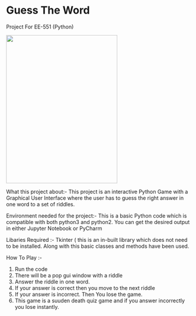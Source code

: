 # Guess The Word 
Project For EE-551 (Python) 

<p align = "left"><img width="300" img height="400" src = https://github.com/siddh30/Guess-The-Word/blob/master/Guess_the_word.jpeg </p>

What this project about:- This project is an interactive Python Game with a Graphical User Interface where the user has to guess the right answer in one word to a set of riddles.

Environment needed for the project:- This is a basic Python code which is compatible with both python3 and python2. You can get the desired output in either Jupyter Notebook or PyCharm 

Libaries Required :- Tkinter ( this is an in-built library which does not need to be installed. Along with this basic classes and methods have been used.

How To Play :-
1) Run the code
2) There will be a pop gui window with a riddle 
3) Answer the riddle in one word.
4) If your answer is correct then you move to the next riddle
5) If your answer is incorrect. Then You lose the game.
6) This game is a suuden death quiz game and if you answer incorrectly you lose instantly.
